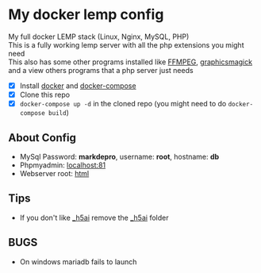 # My docker lemp config
My full docker LEMP stack (Linux, Nginx, MySQL, PHP)  
This is a fully working lemp server with all the php extensions you might need  
This also has some other programs installed like [FFMPEG](https://www.ffmpeg.org/), [graphicsmagick](http://www.graphicsmagick.org/) and a view others programs that a php server just needs  

- [x] Install [docker](https://docs.docker.com/install/) and [docker-compose](https://docs.docker.com/compose/install/)
- [x] Clone this repo
- [x] `docker-compose up -d` in the cloned repo (you might need to do `docker-compose build`)

## About Config
- MySql Password: **markdepro**, username: **root**, hostname: **db**
- Phpmyadmin: [localhost:81](http://localhost:81)
- Webserver root: [html](html)

## Tips
- If you don't like [_h5ai](https://larsjung.de/h5ai/) remove the [_h5ai](html/_h5ai/) folder

## BUGS
- On windows mariadb fails to launch